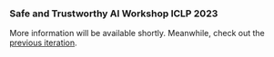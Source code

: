### Safe and Trustworthy AI Workshop ICLP 2023

More information will be available shortly.
Meanwhile, check out the [previous iteration](https://www.doc.ic.ac.uk/~chs219/stai-workshop/).

<!--
**safeandtrustworthyai/safeandtrustworthyai** is a ✨ _special_ ✨ repository because its `README.md` (this file) appears on your GitHub profile.

Here are really some ideas to get you started:

- 🔭 I’m currently working on ...
- 🌱 I’m currently learning ...
- 👯 I’m looking to collaborate on ...
- 🤔 I’m looking for help with ...
- 💬 Ask me about ...
- 📫 How to reach me: ...
- 😄 Pronouns: ...
- ⚡ Fun fact: ...
-->
